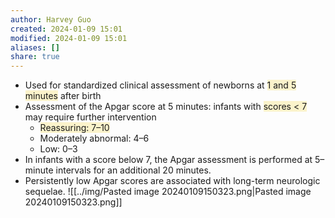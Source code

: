 ```yaml
---
author: Harvey Guo
created: 2024-01-09 15:01
modified: 2024-01-09 15:01
aliases: []
share: true
---
```

- Used for standardized clinical assessment of newborns at <span style="background:rgba(240, 200, 0, 0.2)">1 and 5 minutes</span> after birth
- Assessment of the Apgar score at 5 minutes: infants with <span style="background:rgba(240, 200, 0, 0.2)">scores &lt; 7</span> may require further intervention
	- <span style="background:rgba(240, 200, 0, 0.2)">Reassuring: 7–10</span>
	- Moderately abnormal: 4–6
	- Low: 0–3
- In infants with a score below 7, the Apgar assessment is performed at 5–minute intervals for an additional 20 minutes.
- Persistently low Apgar scores are associated with long-term neurologic sequelae.
![[../img/Pasted image 20240109150323.png|Pasted image 20240109150323.png]]